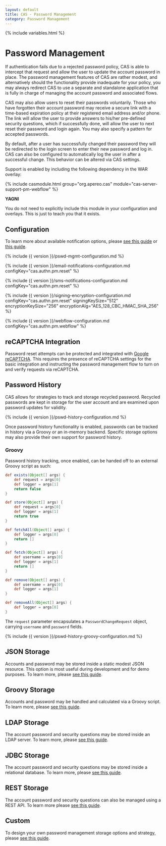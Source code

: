 ```yaml
---
layout: default
title: CAS - Password Management
category: Password Management
---
```


{% include variables.html %}

# Password Management

If authentication fails due to a rejected password policy, CAS is able to intercept
that request and allow the user to update the account password in place. The password management features of CAS are rather modest, and alternatively should the functionality provide inadequate for your policy, you may always redirect CAS to use a separate and standalone application that is fully in charge of managing the account password and associated flows.

CAS may also allow users to reset their passwords voluntarily. Those who have forgotten their account password
may receive a secure link with a time-based expiration policy at their registered email address and/or phone. The link
will allow the user to provide answers to his/her pre-defined security questions, which if successfully done,
will allow the user to next reset their password and login again. You may also specify a pattern for accepted passwords. 

By default, after a user has successfully changed their password they will be redirected to the login screen
to enter their new password and log in. CAS can also be configured to automatically log the user in after
a successful change. This behavior can be altered via CAS settings. 

Support is enabled by including the following dependency in the WAR overlay:

{% include casmodule.html group="org.apereo.cas" module="cas-server-support-pm-webflow" %}

<div class="alert alert-info"><strong>YAGNI</strong><p>You do not need to explicitly include this module
in your configuration and overlays. This is just to teach you that it exists.</p></div>

## Configuration

To learn more about available notification options, please [see this guide](../notifications/SMS-Messaging-Configuration.html) or [this guide](../notifications/Sending-Email-Configuration.html). 

{% include {{ version }}/pswd-mgmt-configuration.md %}

{% include {{ version }}/email-notifications-configuration.md configKey="cas.authn.pm.reset" %}

{% include {{ version }}/sms-notifications-configuration.md configKey="cas.authn.pm.reset" %}

{% include {{ version }}/signing-encryption-configuration.md configKey="cas.authn.pm.reset" signingKeySize="512" encryptionKeySize="256" encryptionAlg="AES_128_CBC_HMAC_SHA_256" %}

{% include {{ version }}/webflow-configuration.md configKey="cas.authn.pm.webflow" %}

## reCAPTCHA Integration

Password reset attempts can be protected and integrated with [Google reCAPTCHA](https://developers.google.com/recaptcha). This requires the presence of reCAPTCHA settings for the basic integration and instructing the password management flow to turn on and verify requests via reCAPTCHA. 

## Password History

CAS allows for strategies to track and storage recycled password. Recycled 
passwords are kept in storage for the user account and are examined upon password updates for validity. 

{% include {{ version }}/pswd-history-configuration.md %}

Once password history functionality is enabled, passwords can be tracked 
in history via a Groovy or an in-memory backend. Specific storage 
options may also provide their own support for password history.

### Groovy

Password history tracking, once enabled, can be handed off to an external Groovy script as such:

```groovy
def exists(Object[] args) {
    def request = args[0]
    def logger = args[1]
    return false
}

def store(Object[] args) {
    def request = args[0]
    def logger = args[1]
    return true
}

def fetchAll(Object[] args) {
    def logger = args[0]
    return []
}

def fetch(Object[] args) {
    def username = args[0]
    def logger = args[1]
    return []
}   

def remove(Object[] args) { 
    def username = args[0]
    def logger = args[1]
}

def removeAll(Object[] args) { 
    def logger = args[0]
}
```

The `request` parameter encapsulates a `PasswordChangeRequest` object, carrying `username` and `password` fields.

{% include {{ version }}/pswd-history-groovy-configuration.md %}

## JSON Storage

Accounts and password may be stored inside a static modest JSON resource. This option is most useful during development and 
for demo purposes. To learn more, please [see this guide](Password-Management-JSON.html).

## Groovy Storage

Accounts and password may be handled and calculated via a Groovy script. To learn more, 
please [see this guide](Password-Management-Groovy.html).

## LDAP Storage

The account password and security questions may be stored inside an LDAP server. To learn more, 
please [see this guide](Password-Management-LDAP.html).

## JDBC Storage

The account password and security questions may be stored inside a relational database. To learn more, 
please [see this guide](Password-Management-JDBC.html).

## REST Storage

The account password and security questions can also be managed using a REST API. To learn more 
please [see this guide](Password-Management-REST.html).

## Custom

To design your own password management storage options and strategy, 
please [see this guide](Password-Management-Custom.html).
